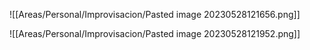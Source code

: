 ![[Areas/Personal/Improvisacion/Pasted image 20230528121656.png]]

![[Areas/Personal/Improvisacion/Pasted image 20230528121952.png]]